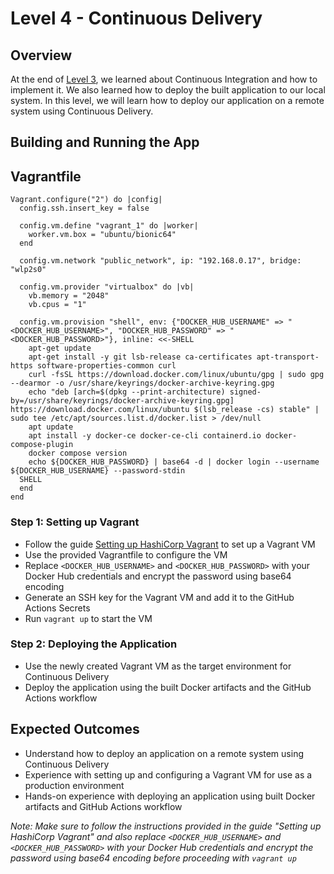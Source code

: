 # Level 4 - Continuous Delivery

## Overview

At the end of [Level 3](https://github.com/HrithikSawant/Internship-Student-CRUD/tree/level-3), we learned about Continuous Integration and how to implement it. We also learned how to deploy the built application to our local system. In this level, we will learn how to deploy our application on a remote system using Continuous Delivery.

## Building and Running the App

## Vagrantfile
```
Vagrant.configure("2") do |config|
  config.ssh.insert_key = false

  config.vm.define "vagrant_1" do |worker|
    worker.vm.box = "ubuntu/bionic64"
  end

  config.vm.network "public_network", ip: "192.168.0.17", bridge: "wlp2s0"

  config.vm.provider "virtualbox" do |vb|
    vb.memory = "2048"
    vb.cpus = "1"

  config.vm.provision "shell", env: {"DOCKER_HUB_USERNAME" => "<DOCKER_HUB_USERNAME>", "DOCKER_HUB_PASSWORD" => "<DOCKER_HUB_PASSWORD>"}, inline: <<-SHELL
    apt-get update 
    apt-get install -y git lsb-release ca-certificates apt-transport-https software-properties-common curl
    curl -fsSL https://download.docker.com/linux/ubuntu/gpg | sudo gpg --dearmor -o /usr/share/keyrings/docker-archive-keyring.gpg
    echo "deb [arch=$(dpkg --print-architecture) signed-by=/usr/share/keyrings/docker-archive-keyring.gpg] https://download.docker.com/linux/ubuntu $(lsb_release -cs) stable" | sudo tee /etc/apt/sources.list.d/docker.list > /dev/null
    apt update
    apt install -y docker-ce docker-ce-cli containerd.io docker-compose-plugin
    docker compose version
    echo ${DOCKER_HUB_PASSWORD} | base64 -d | docker login --username ${DOCKER_HUB_USERNAME} --password-stdin
  SHELL
  end
end
```

### Step 1: Setting up Vagrant

* Follow the guide [Setting up HashiCorp Vagrant](https://developer.hashicorp.com/vagrant/docs/installation) to set up a Vagrant VM
* Use the provided Vagrantfile to configure the VM
* Replace `<DOCKER_HUB_USERNAME>` and `<DOCKER_HUB_PASSWORD>` with your Docker Hub credentials and encrypt the password using base64 encoding
* Generate an SSH key for the Vagrant VM and add it to the GitHub Actions Secrets
* Run `vagrant up` to start the VM

### Step 2: Deploying the Application

* Use the newly created Vagrant VM as the target environment for Continuous Delivery
* Deploy the application using the built Docker artifacts and the GitHub Actions workflow

## Expected Outcomes

* Understand how to deploy an application on a remote system using Continuous Delivery
* Experience with setting up and configuring a Vagrant VM for use as a production environment
* Hands-on experience with deploying an application using built Docker artifacts and GitHub Actions workflow

*Note: Make sure to follow the instructions provided in the guide "Setting up HashiCorp Vagrant" and also replace `<DOCKER_HUB_USERNAME>` and `<DOCKER_HUB_PASSWORD>` with your Docker Hub credentials and encrypt the password using base64 encoding before proceeding with `vagrant up`*
